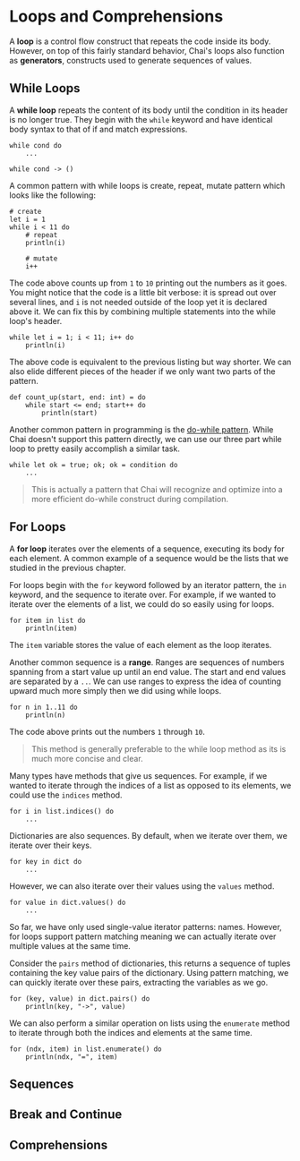 # Loops and Comprehensions

A **loop** is a control flow construct that repeats the code inside its body.
However, on top of this fairly standard behavior, Chai's loops also function as
**generators**, constructs used to generate sequences of values.  

## While Loops

A **while loop** repeats the content of its body until the condition in its
header is no longer true.  They begin with the `while` keyword and have
identical body syntax to that of if and match expressions.

    while cond do
        ...

    while cond -> ()

A common pattern with while loops is create, repeat, mutate pattern which looks
like the following:

    # create
    let i = 1
    while i < 11 do
        # repeat
        println(i)

        # mutate
        i++

The code above counts up from `1` to `10` printing out the numbers as it goes.
You might notice that the code is a little bit verbose: it is spread out over
several lines, and `i` is not needed outside of the loop yet it is declared
above it.  We can fix this by combining multiple statements into the while
loop's header.

    while let i = 1; i < 11; i++ do
        println(i)

The above code is equivalent to the previous listing but way shorter. We can
also elide different pieces of the header if we only want two parts of the
pattern.

    def count_up(start, end: int) = do
        while start <= end; start++ do
            println(start)

Another common pattern in programming is the [do-while pattern](https://en.wikipedia.org/wiki/Do_while_loop).
While Chai doesn't support this pattern directly, we can use our three part
while loop to pretty easily accomplish a similar task.

    while let ok = true; ok; ok = condition do
        ...

> This is actually a pattern that Chai will recognize and optimize into a more
> efficient do-while construct during compilation.

## For Loops

A **for loop** iterates over the elements of a sequence, executing its body for
each element.  A common example of a sequence would be the lists that we studied
in the previous chapter.

For loops begin with the `for` keyword followed by an iterator pattern, the `in`
keyword, and the sequence to iterate over.  For example, if we wanted to iterate
over the elements of a list, we could do so easily using for loops.

    for item in list do
        println(item)

The `item` variable stores the value of each element as the loop iterates.  

Another common sequence is a **range**.  Ranges are sequences of numbers
spanning from a start value up until an end value.  The start and end values are
separated by a `..`.  We can use ranges to express the idea of counting upward
much more simply then we did using while loops.

    for n in 1..11 do
        println(n)

The code above prints out the numbers `1` through `10`.

> This method is generally preferable to the while loop method as its is much
> more concise and clear.

Many types have methods that give us sequences.  For example, if we wanted to
iterate through the indices of a list as opposed to its elements, we could use
the `indices` method.

    for i in list.indices() do
        ...

Dictionaries are also sequences.  By default, when we iterate over them, we
iterate over their keys.

    for key in dict do
        ...

However, we can also iterate over their values using the `values` method.

    for value in dict.values() do
        ...

So far, we have only used single-value iterator patterns: names.  However, for
loops support pattern matching meaning we can actually iterate over multiple
values at the same time.  

Consider the `pairs` method of dictionaries, this returns a sequence of tuples
containing the key value pairs of the dictionary.  Using pattern matching, we
can quickly iterate over these pairs, extracting the variables as we go.

    for (key, value) in dict.pairs() do
        println(key, "->", value)

We can also perform a similar operation on lists using the `enumerate` method to
iterate through both the indices and elements at the same time.

    for (ndx, item) in list.enumerate() do
        println(ndx, "=", item)

## Sequences



## Break and Continue

## Comprehensions